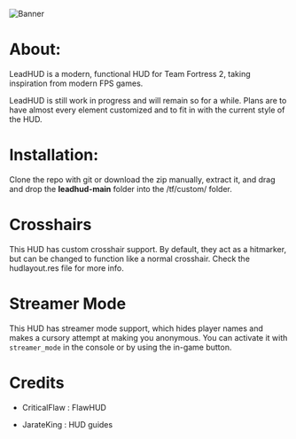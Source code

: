 ![Banner](https://cdn.discordapp.com/attachments/837979707751268372/914788518553849866/leadhud-logo-4-41.png)

# About:

LeadHUD is a modern, functional HUD for Team Fortress 2, taking inspiration from modern FPS games.

LeadHUD is still work in progress and will remain so for a while. Plans are to have almost every element customized and to fit in with the current style of the HUD.

# Installation:

Clone the repo with git or download the zip manually, extract it, and drag and drop the **leadhud-main** folder into the /tf/custom/ folder.

# Crosshairs

This HUD has custom crosshair support. By default, they act as a hitmarker, but can be changed to function like a normal crosshair. Check the hudlayout.res file for more info.

# Streamer Mode

This HUD has streamer mode support, which hides player names and makes a cursory attempt at making you anonymous. You can activate it with `streamer_mode` in the console or by using the in-game button.

# Credits

- CriticalFlaw : FlawHUD

- JarateKing : HUD guides
